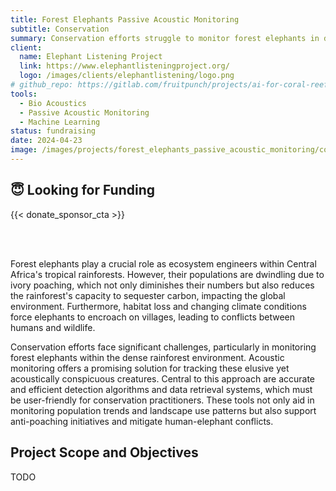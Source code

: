 ```yaml
---
title: Forest Elephants Passive Acoustic Monitoring
subtitle: Conservation
summary: Conservation efforts struggle to monitor forest elephants in dense rainforests, with acoustic monitoring providing a promising solution via accurate, user-friendly detection systems that aid in population monitoring and anti-poaching efforts while mitigating human-elephant conflicts.
client: 
  name: Elephant Listening Project
  link: https://www.elephantlisteningproject.org/ 
  logo: /images/clients/elephantlistening/logo.png
# github_repo: https://gitlab.com/fruitpunch/projects/ai-for-coral-reefs-2/supervised-learning/yolov8
tools:
  - Bio Acoustics
  - Passive Acoustic Monitoring
  - Machine Learning
status: fundraising
date: 2024-04-23
image: /images/projects/forest_elephants_passive_acoustic_monitoring/cover.png
---
```


## 😇 Looking for Funding

{{< donate_sponsor_cta >}}

<br/>
<br/>

Forest elephants play a crucial role as ecosystem
engineers within Central Africa's tropical rainforests.
However, their populations are dwindling due to ivory
poaching, which not only diminishes their numbers but
also reduces the rainforest's capacity to sequester
carbon, impacting the global environment. Furthermore,
habitat loss and changing climate conditions force
elephants to encroach on villages, leading to conflicts
between humans and wildlife.

Conservation efforts face significant challenges,
particularly in monitoring forest elephants within the
dense rainforest environment. Acoustic monitoring offers
a promising solution for tracking these elusive yet
acoustically conspicuous creatures. Central to this
approach are accurate and efficient detection algorithms
and data retrieval systems, which must be user-friendly
for conservation practitioners. These tools not only aid
in monitoring population trends and landscape use
patterns but also support anti-poaching initiatives and
mitigate human-elephant conflicts.

## Project Scope and Objectives

TODO
